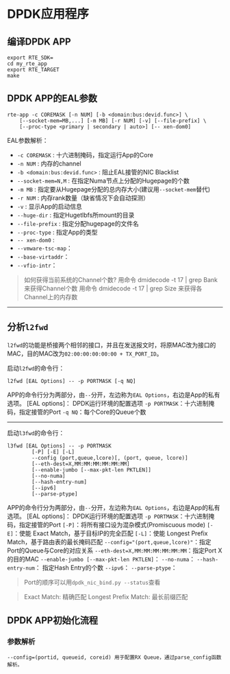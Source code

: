 # DPDK应用程序

## 编译DPDK APP

```
export RTE_SDK=
cd my_rte_app
export RTE_TARGET
make

```

## DPDK APP的EAL参数

```
rte-app -c COREMASK [-n NUM] [-b <domain:bus:devid.func>] \
	[--socket-mem=MB,...] [-m MB] [-r NUM] [-v] [--file-prefix] \
	[--proc-type <primary | secondary | auto>] [-- xen-dom0]

```
EAL参数解析：
+ `-c COREMASK` : 十六进制掩码，指定运行App的Core
+ `-n NUM` : 内存的channel
+ `-b <domain:bus:devid.func>` : 阻止EAL接管的NIC Blacklist
+ `--socket-mem=N,M` : 在指定Numa节点上分配的Hugepage的个数
+ `-m MB` : 指定要从Hugepage分配的总内存大小(建议用`--socket-mem`替代)
+ `-r NUM` : 内存rank数量（缺省情况下会自动探测）
+ `-v` : 显示App的启动信息
+ `--huge-dir` : 指定Hugetlbfs所mount的目录
+ `--file-prefix` : 指定分配hugepage的文件名
+ `--proc-type` : 指定App的类型
+ `-- xen-dom0` :
+ `--vmware-tsc-map`：
+ `--base-virtaddr`：
+ `--vfio-intr`：

> 如何获得当前系统的Channel个数?
> 用命令 dmidecode -t 17 | grep Bank 来获得Channel个数
> 用命令 dmidecode -t 17 | grep Size 来获得各Channel上的内存数

--------------------
## 分析`l2fwd`

`l2fwd`的功能是桥接两个相邻的接口，并且在发送报文时，将原MAC改为接口的MAC，目的MAC改为`02:00:00:00:00:00 + TX_PORT_ID`。

启动`l2fwd`的命令行：
```
l2fwd [EAL Options] -- -p PORTMASK [-q NQ]

```

APP的命令行分为两部分，由`--`分开，左边称为`EAL Options`，右边是App的私有选项。
[EAL options]： DPDK运行环境的配置选项
`-p PORTMASK`：十六进制掩码，指定接管的Port
`-q NQ`：每个Core的Queue个数

--------------------
启动`l3fwd`的命令行：
```
l3fwd [EAL Options] -- -p PORTMASK
		[-P] [-E] [-L]
		--config (port,queue,lcore)[, (port, queue, lcore)]
		[--eth-dest=X,MM:MM:MM:MM:MM:MM]
		[--enable-jumbo [--max-pkt-len PKTLEN]]
		[--no-numa]
		[--hash-entry-num]
		[--ipv6]
		[--parse-ptype]
```
APP的命令行分为两部分，由`--`分开，左边称为`EAL Options`，右边是App的私有选项。
[EAL options]： DPDK运行环境的配置选项
`-p PORTMASK`：十六进制掩码，指定接管的Port
`[-P]`：将所有接口设为混杂模式(Promiscuous mode)
`[-E]`：使能 Exact Match，基于目标IP的完全匹配
`[-L]`：使能 Longest Prefix Match，基于路由表的最长掩码匹配
`--config="(port,queue,lcore)"`：指定Port的Queue与Core的对应关系
`--eth-dest=X,MM:MM:MM:MM:MM:MM`：指定Port X的目的MAC
`--enable-jumbo [--max-pkt-len PKTLEN]`：
`--no-numa`：
`--hash-entry-num`： 指定Hash Entry的个数
`--ipv6`：
`--parse-ptype`： 

> Port的顺序可以用`dpdk_nic_bind.py --status`查看

> Exact Match:  精确匹配
> Longest Prefix Match: 最长前缀匹配

## DPDK APP初始化流程

### 参数解析
```
--config=(portid, queueid, coreid) 用于配置RX Queue，通过parse_config函数解析。
```

